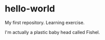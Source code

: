 # hello-world
My first repository. Learning exercise.

I'm actually a plastic baby head called Fishel.
